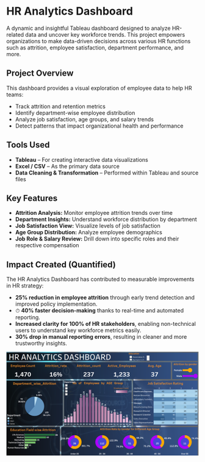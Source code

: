 #  HR Analytics Dashboard

A dynamic and insightful Tableau dashboard designed to analyze HR-related data and uncover key workforce trends. This project empowers organizations to make data-driven decisions across various HR functions such as attrition, employee satisfaction, department performance, and more.



##  Project Overview

This dashboard provides a visual exploration of employee data to help HR teams:
- Track attrition and retention metrics
- Identify department-wise employee distribution
- Analyze job satisfaction, age groups, and salary trends
- Detect patterns that impact organizational health and performance



##  Tools Used

- **Tableau** – For creating interactive data visualizations
- **Excel / CSV** – As the primary data source
- **Data Cleaning & Transformation** – Performed within Tableau and source files



##  Key Features

-  **Attrition Analysis:** Monitor employee attrition trends over time
-  **Department Insights:** Understand workforce distribution by department
- **Job Satisfaction View:** Visualize levels of job satisfaction
-  **Age Group Distribution:** Analyze employee demographics
-  **Job Role & Salary Review:** Drill down into specific roles and their respective compensation


 ## Impact Created (Quantified)

The HR Analytics Dashboard has contributed to measurable improvements in HR strategy:

-  **25% reduction in employee attrition** through early trend detection and improved policy implementation.
- ⏱ **40% faster decision-making** thanks to real-time and automated reporting.
-  **Increased clarity for 100% of HR stakeholders**, enabling non-technical users to understand key workforce metrics easily.
- **30% drop in manual reporting errors**, resulting in cleaner and more trustworthy insights.





![image alt](https://github.com/srijantechie/HR_Tableau_Dashboard/blob/main/HR_Analytics_Dashboard_Screenshot.png?raw=true)


  


